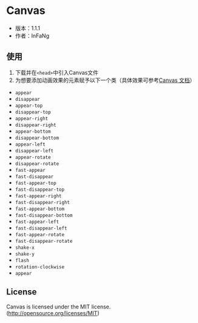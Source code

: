 # Canvas

*  版本：1.1.1
*  作者：InFaNg

## 使用
1. 下载并在`<head>`中引入Canvas文件
    <link rel="stylesheet" href="canvas.css">
2. 为想要添加动画效果的元素赋予以下一个类（具体效果可参考[Canvas 文档](http://infang.github.io/Canvas/)）
  * `appear`
  * `disappear`
  * `appear-top`
  * `disappear-top`
  * `appear-right`
  * `disappear-right`
  * `appear-bottom`
  * `disappear-bottom`
  * `appear-left`
  * `disappear-left`
  * `appear-rotate`
  * `disappear-rotate`
  * `fast-appear`
  * `fast-disappear`
  * `fast-appear-top`
  * `fast-disappear-top`
  * `fast-appear-right`
  * `fast-disappear-right`
  * `fast-appear-bottom`
  * `fast-disappear-bottom`
  * `fast-appear-left`
  * `fast-disappear-left`
  * `fast-appear-rotate`
  * `fast-disappear-rotate`
  * `shake-x`
  * `shake-y`
  * `flash`
  * `rotation-clockwise`
  * `appear`
  
  ## License
Canvas is licensed under the MIT license. (http://opensource.org/licenses/MIT)
